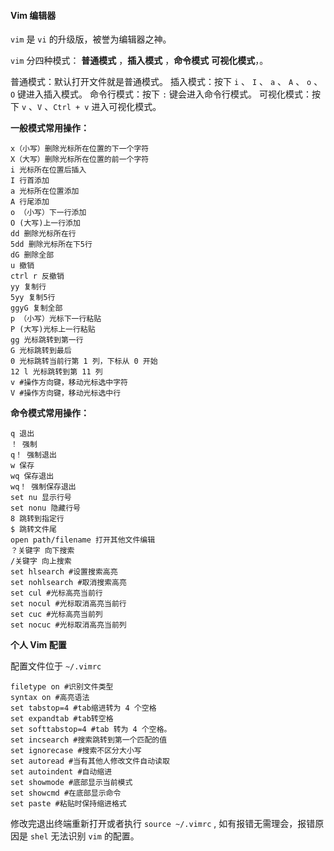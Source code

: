 #### Vim 编辑器

`vim` 是 `vi` 的升级版，被誉为编辑器之神。

`vim` 分四种模式： __普通模式__ ，__插入模式__ ，__命令模式__ __可视化模式__，。

普通模式：默认打开文件就是普通模式。
插入模式：按下 `i` 、 `I` 、 `a` 、 `A` 、 `o` 、 `O` 键进入插入模式。
命令行模式：按下 `:` 键会进入命令行模式。
可视化模式：按下 `v` 、`V` 、`Ctrl + v` 进入可视化模式。

__一般模式常用操作：__
```
x（小写）删除光标所在位置的下一个字符
X（大写）删除光标所在位置的前一个字符
i 光标所在位置后插入
I 行首添加
a 光标所在位置添加
A 行尾添加
o （小写）下一行添加
O (大写)上一行添加
dd 删除光标所在行
5dd 删除光标所在下5行
dG 删除全部
u 撤销
ctrl r 反撤销
yy 复制行
5yy 复制5行
ggyG 复制全部
p （小写）光标下一行粘贴
P (大写)光标上一行粘贴
gg 光标跳转到第一行
G 光标跳转到最后
0 光标跳转当前行第 1 列，下标从 0 开始
12 l 光标跳转到第 11 列
v #操作方向键，移动光标选中字符
V #操作方向键，移动光标选中行
```

__命令模式常用操作：__
```
q 退出
！ 强制
q！ 强制退出
w 保存
wq 保存退出
wq！ 强制保存退出
set nu 显示行号
set nonu 隐藏行号
8 跳转到指定行
$ 跳转文件尾
open path/filename 打开其他文件编辑
？关键字 向下搜索
/关键字 向上搜索
set hlsearch #设置搜索高亮
set nohlsearch #取消搜索高亮
set cul #光标高亮当前行
set nocul #光标取消高亮当前行
set cuc #光标高亮当前列
set nocuc #光标取消高亮当前列
```

__个人 Vim 配置__

配置文件位于 `~/.vimrc`

```
filetype on #识别文件类型
syntax on #高亮语法
set tabstop=4 #tab缩进转为 4 个空格
set expandtab #tab转空格
set softtabstop=4 #tab 转为 4 个空格。
set incsearch #搜索跳转到第一个匹配的值
set ignorecase #搜索不区分大小写
set autoread #当有其他人修改文件自动读取
set autoindent #自动缩进
set showmode #底部显示当前模式
set showcmd #在底部显示命令
set paste #粘贴时保持缩进格式
```

修改完退出终端重新打开或者执行 `source ~/.vimrc` , 如有报错无需理会，报错原因是 `shel` 无法识别 `vim` 的配置。


